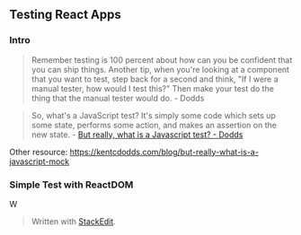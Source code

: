 
## Testing React Apps

### Intro
> Remember testing is 100 percent about how can you be confident that you can ship things. Another tip, when you're looking at a component that you want to test, step back for a second and think, "If I were a manual tester, how would I test this?" Then make your test do the thing that the manual tester would do. - Dodds

> So, what's a JavaScript test? It's simply some code which sets up some state, performs some action, and makes an assertion on the new state. - [But really, what is a Javascript test? - Dodds](https://kentcdodds.com/blog/but-really-what-is-a-javascript-test)

Other resource: https://kentcdodds.com/blog/but-really-what-is-a-javascript-mock

### Simple Test with ReactDOM

W




> Written with [StackEdit](https://stackedit.io/).
<!--stackedit_data:
eyJoaXN0b3J5IjpbMTQwMDU3ODgyOSwyOTc4MTgwNDAsLTE5OT
U0MTYwNDcsMTUyMTE5Mjg2MV19
-->